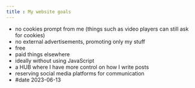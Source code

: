 ```yaml
---
title : My website goals
---
```


<div id="index">
  <ul>
    <li>no cookies prompt from me (things such as video players can still ask for cookies)</li>
    <li>no external advertisements, promoting only my stuff</li>
    <li>free</li>
    <li>paid things elsewhere</li>
    <li>ideally without using JavaScript</li>
    <li>a HUB where I have more control on how I write posts</li>
    <li>reserving social media platforms for communication</li>
    <li>#date 2023-06-13</li>
  </ul>
</div>
